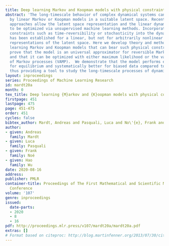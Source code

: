 ```yaml
---
title: Deep learning Markov and Koopman models with physical constraints
abstract: 'The long-timescale behavior of complex dynamical systems can be described
  by linear Markov or Koopman models in a suitable latent space. Recent variational
  approaches allow the latent space representation and the linear dynamical model
  to be optimized via unsupervised machine learning methods. Incorporation of physical
  constraints such as time-reversibility or stochasticity into the dynamical model
  has been established for a linear, but not for arbitrarily nonlinear (deep learning)
  representations of the latent space. Here we develop theory and methods for deep
  learning Markov and Koopman models that can bear such physical constraints.  We
  prove that the model is an universal approximator for reversible Markov processes
  and that it can be optimized with either maximum likelihood or the variational approach
  of Markov processes (VAMP).  We demonstrate that the model performs equally well
  for equilibrium and systematically better for biased data compared to existing approaches,
  thus providing a tool to study the long-timescale processes of dynamical systems.  '
layout: inproceedings
series: Proceedings of Machine Learning Research
id: mardt20a
month: 0
tex_title: Deep learning {M}arkov and {K}oopman models with physical constraints
firstpage: 451
lastpage: 475
page: 451-475
order: 451
cycles: false
bibtex_author: Mardt, Andreas and Pasquali, Luca and No\'{e}, Frank and Wu, Hao
author:
- given: Andreas
  family: Mardt
- given: Luca
  family: Pasquali
- given: Frank
  family: Noé
- given: Hao
  family: Wu
date: 2020-08-16
address: 
publisher: PMLR
container-title: Proceedings of The First Mathematical and Scientific Machine Learning
  Conference
volume: '107'
genre: inproceedings
issued:
  date-parts:
  - 2020
  - 8
  - 16
pdf: http://proceedings.mlr.press/v107/mardt20a/mardt20a.pdf
extras: []
# Format based on citeproc: http://blog.martinfenner.org/2013/07/30/citeproc-yaml-for-bibliographies/
---
```

